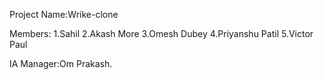 Project Name:Wrike-clone

Members:
1.Sahil
2.Akash More
3.Omesh Dubey
4.Priyanshu Patil
5.Victor Paul

IA Manager:Om Prakash.
